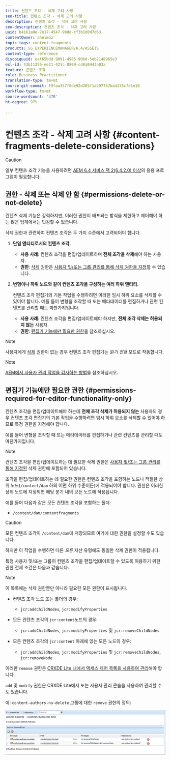 ```yaml
---
title: 컨텐츠 조각 - 삭제 고려 사항
seo-title: 컨텐츠 조각 - 삭제 고려 사항
description: 컨텐츠 조각 - 삭제 고려 사항
seo-description: 컨텐츠 조각 - 삭제 고려 사항
uuid: b4161a0e-7e17-4547-9bdd-cf3b1d0d7d63
contentOwner: aheimoz
topic-tags: content-fragments
products: SG_EXPERIENCEMANAGER/6.4/ASSETS
content-type: reference
discoiquuid: eaf65bdd-9091-4985-90bd-5eb2148965e3
exl-id: 43b11355-ee21-421c-8809-cd8a0443a03a
feature: 콘텐츠 조각
role: Business Practitioner
translation-type: tm+mt
source-git-commit: f9faa357f8de92d205f1a297767ba4176cfd1e10
workflow-type: tm+mt
source-wordcount: '470'
ht-degree: 97%

---
```


# 컨텐츠 조각 - 삭제 고려 사항 {#content-fragments-delete-considerations}

>[!CAUTION]
>
>일부 컨텐츠 조각 기능을 사용하려면 [AEM 6.4 서비스 팩 2(6.4.2.0) 이상](/help/release-notes/sp-release-notes.md)의 응용 프로그램이 필요합니다.

## 권한 - 삭제 또는 삭제 안 함 {#permissions-delete-or-not-delete}

컨텐츠 삭제 기능은 강력하지만, 이러한 권한이 배포되는 방식을 제한하고 제어해야 하는 많은 업계에서는 민감할 수 있습니다.

삭제 권한과 관련하여 컨텐츠 조각은 두 가지 수준에서 고려되어야 합니다.

1. **단일 엔티티로서의 컨텐츠 조각.**

   * **사용 사례**: 컨텐츠 조각을 편집/업데이트하며 **전체 조각을 삭제**&#x200B;해야 하는 사용자.
   * **권한**: [삭제](/help/sites-administering/security.md#actions) 권한은 [사용자 및/또는 그룹 관리를 통해 삭제 권한을 지정](/help/sites-administering/security.md#managing-permissions)할 수 있습니다.

1. **변형이나 하위 노드와 같이 컨텐츠 조각을 구성하는 여러 하위 엔티티.**

   컨텐츠 조각 편집기의 기본 작업을 수행하려면 이러한 임시 하위 요소를 삭제할 수 있어야 합니다. 예를 들어 변형을 조작할 때 또는 메타데이터를 편집하거나 관련 컨텐츠를 관리할 때도 마찬가지입니다.

   * **사용 사례**: 컨텐츠 조각을 편집/업데이트해야 하지만, **전체 조각 삭제는 허용되지 않는** 사용자.
   * **권한**: [편집기 기능에만 필요한 권한](content-fragments-delete.md#permissions-required-for-editor-functionality-only)을 참조하십시오.

>[!NOTE]
>
>사용자에게 [삭제](/help/sites-administering/security.md#actions) 권한이 없는 경우 컨텐츠 조각 편집기는 *읽기 전용* 모드로 작동합니다.

>[!NOTE]
>
>[AEM에서 사용자 관리 작업을 감사하는 방법](/help/sites-administering/audit-user-management-operations.md)을 참조하십시오.

## 편집기 기능에만 필요한 권한 {#permissions-required-for-editor-functionality-only}

컨텐츠 조각을 편집/업데이트해야 하는데 **전체 조각 삭제가 허용되지 않는** 사용자의 경우 컨텐츠 조각 편집기의 기본 작업을 수행하려면 임시 하위 요소를 삭제할 수 있어야 하므로 특정 권한을 지정해야 합니다. 

예를 들어 변형을 조작할 때 또는 메타데이터를 편집하거나 관련 컨텐츠를 관리할 때도 마찬가지입니다.

>[!NOTE]
>
>컨텐츠 조각을 편집/업데이트하는 데 필요한 삭제 권한은 [사용자 및/또는 그룹 관리를 통해 지정된](/help/sites-administering/security.md#managing-permissions) 삭제 권한에 포함되어 있습니다.

조각을 편집/업데이트하는 데 필요한 권한은 컨텐츠 조각을 포함하는 노드나 적절한 상위 노드(`/content/dam` 하의 어떤 하위 수준이든)에 적용되어야 합니다. 권한은 이러한 상위 노드에 지정되면 해당 분기 내의 모든 노드에 적용됩니다.

예를 들어 다음과 같은 모든 컨텐츠 조각을 포함하는 폴더:

* `/content/dam/contentfragments`

>[!CAUTION]
>
>모든 컨텐츠 조각이 `/content/dam`에 저장되므로 여기에 대한 권한을 설정할 수도 있습니다.
>
>하지만 이 작업을 수행하면 다른 *모든* 자산 유형에도 동일한 삭제 권한이 적용됩니다.

특정 사용자 및/또는 그룹이 컨텐츠 조각을 편집/업데이트할 수 있도록 허용하기 위한 권한 전제 조건은 다음과 같습니다.

>[!NOTE]
>
>이 목록에는 삭제 권한뿐만 아니라 필요한 모든 권한이 표시됩니다.

* 컨텐츠 조각 노드 또는 폴더의 경우:

   * `jcr:addChildNodes`, `jcr:modifyProperties`

* 모든 컨텐츠 조각의 `jcr:content`노드의 경우:

   * `jcr:addChildNodes`, `jcr:modifyProperties` 및 `jcr:removeChildNodes`

* 모든 컨텐츠 조각의 `jcr:content` 아래에 있는 모든 노드의 경우:

   * `jcr:addChildNodes`, `jcr:modifyProperties` 및 `jcr:removeChildNodes`, `jcr:removeNode`

이러한 `remove` 권한은 [CRXDE Lite 내에서 액세스 제어 목록을 사용하여 관리](/help/sites-administering/user-group-ac-admin.md#access-right-management)해야 합니다.

`add` 및 `modify` 권한은 CRXDE Lite에서 또는 사용자 관리 콘솔을 사용하여 관리할 수도 있습니다.

예: `content-authors-no-delete` 그룹에 대한 `remove` 권한의 정의:

![cf-delete-03](assets/cf-delete-03.png)
